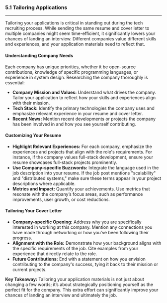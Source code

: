 ### 5.1 Tailoring Applications

---

Tailoring your applications is critical in standing out during the tech recruiting process. While sending the same resume and cover letter to multiple companies might seem time-efficient, it significantly lowers your chances of landing an interview. Different companies value different skills and experiences, and your application materials need to reflect that.

#### Understanding Company Needs
Each company has unique priorities, whether it be open-source contributions, knowledge of specific programming languages, or experience in system design. Researching the company thoroughly is essential:
- **Company Mission and Values:** Understand what drives the company. Tailor your application to reflect how your skills and experiences align with their mission.
- **Tech Stack:** Identify the primary technologies the company uses and emphasize relevant experience in your resume and cover letter.
- **Recent News:** Mention recent developments or projects the company has been involved in and how you see yourself contributing.

#### Customizing Your Resume
- **Highlight Relevant Experiences:** For each company, emphasize the experiences and projects that align with the role's requirements. For instance, if the company values full-stack development, ensure your resume showcases full-stack projects prominently.
- **Use Company-specific Buzzwords:** Integrate the language used in the job description into your resume. If the job post mentions "scalability" and "distributed systems," make sure these terms appear in your project descriptions where applicable.
- **Metrics and Impact:** Quantify your achievements. Use metrics that resonate with the company’s focus areas, such as performance improvements, user growth, or cost reductions.

#### Tailoring Your Cover Letter
- **Company-specific Opening:** Address why you are specifically interested in working at this company. Mention any connections you have made through networking or how you’ve been following their progress.
- **Alignment with the Role:** Demonstrate how your background aligns with the specific requirements of the job. Cite examples from your experience that directly relate to the role.
- **Future Contributions:** End with a statement on how you envision contributing to the company's success, tying it back to their mission or current projects.

**Key Takeaway:**
Tailoring your application materials is not just about changing a few words; it’s about strategically positioning yourself as the perfect fit for the company. This extra effort can significantly improve your chances of landing an interview and ultimately the job.